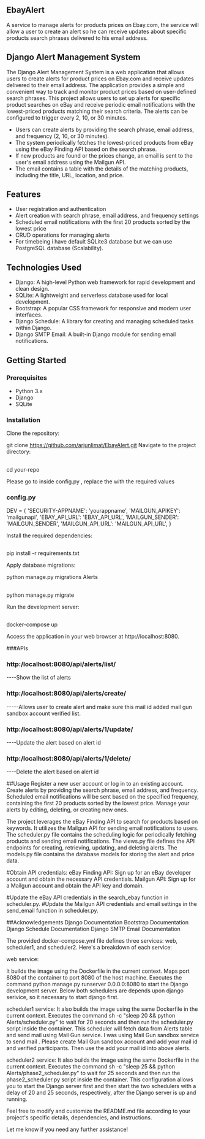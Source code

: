 ## EbayAlert
A service to manage alerts for products prices on Ebay.com, the service will allow a user to create an alert so he can receive updates about specific products search phrases delivered to his email address.
## Django Alert Management System

The Django Alert Management System is a web application that allows users to create alerts for product prices on Ebay.com and receive updates delivered to their email address. The application provides a simple and convenient way to track and monitor product prices based on user-defined search phrases.
This project allows users to set up alerts for specific product searches on eBay and receive periodic email notifications with the lowest-priced products matching their search criteria. The alerts can be configured to trigger every 2, 10, or 30 minutes.

- Users can create alerts by providing the search phrase, email address, and frequency (2, 10, or 30 minutes).
- The system periodically fetches the lowest-priced products from eBay using the eBay Finding API based on the search phrase.
- If new products are found or the prices change, an email is sent to the user's email address using the Mailgun API.
- The email contains a table with the details of the matching products, including the title, URL, location, and price.

## Features

- User registration and authentication
- Alert creation with search phrase, email address, and frequency settings
- Scheduled email notifications with the first 20 products sorted by the lowest price
- CRUD operations for managing alerts
- For timebeing i have default SQLite3 database but we can use PostgreSQL database (Scalability).

## Technologies Used

- Django: A high-level Python web framework for rapid development and clean design.
- SQLite: A lightweight and serverless database used for local development.
- Bootstrap: A popular CSS framework for responsive and modern user interfaces.
- Django Schedule: A library for creating and managing scheduled tasks within Django.
- Django SMTP Email: A built-in Django module for sending email notifications.

## Getting Started

### Prerequisites

- Python 3.x
- Django
- SQLite

### Installation

Clone the repository:

git clone https://github.com/arjunlimat/EbayAlert.git
Navigate to the project directory:

##

cd your-repo

Please go to inside config.py , replace the with the required values
### config.py
DEV = {
    'SECURITY-APPNAME': 'yourappname',
    'MAILGUN_APIKEY': 'mailgunapi',
    'EBAY_API_URL': 'EBAY_API_URL', 
    'MAILGUN_SENDER': 'MAILGUN_SENDER',
    'MAILGUN_API_URL': 'MAILGUN_API_URL',
}

Install the required dependencies:

##

pip install -r requirements.txt

Apply database migrations:

python manage.py migrations Alerts

##

python manage.py migrate

Run the development server:
##
docker-compose up

Access the application in your web browser at http://localhost:8080.

###APIs

### http:/localhost:8080/api/alerts/list/ 

----Show the list of alerts

### http:/localhost:8080/api/alerts/create/ 

-----Allows user to create alert and make sure this mail id added mail gun sandbox account verified list.

### http:/localhost:8080/api/alerts/1/update/ 

----Update the alert based on alert id

### http:/localhost:8080/api/alerts/1/delete/  

----Delete the alert based on alert id

##Usage
Register a new user account or log in to an existing account.
Create alerts by providing the search phrase, email address, and frequency.
Scheduled email notifications will be sent based on the specified frequency, containing the first 20 products sorted by the lowest price.
Manage your alerts by editing, deleting, or creating new ones.

The project leverages the eBay Finding API to search for products based on keywords.
 It utilizes the Mailgun API for sending email notifications to users. 
The scheduler.py file contains the scheduling logic for periodically fetching products and sending email notifications. 
The views.py file defines the API endpoints for creating, retrieving, updating, and deleting alerts. 
The models.py file contains the database models for storing the alert and price data.

#Obtain API credentials:
eBay Finding API: Sign up for an eBay developer account and obtain the necessary API credentials.
Mailgun API: Sign up for a Mailgun account and obtain the API key and domain.

#Update the eBay API credentials in the search_ebay function in scheduler.py.
#Update the Mailgun API credentials and email settings in the send_email function in scheduler.py.

##Acknowledgements
Django Documentation
Bootstrap Documentation
Django Schedule Documentation
Django SMTP Email Documentation

The provided docker-compose.yml file defines three services: web, scheduler1, and scheduler2. Here's a breakdown of each service:

web service:

It builds the image using the Dockerfile in the current context.
Maps port 8080 of the container to port 8080 of the host machine.
Executes the command python manage.py runserver 0.0.0.0:8080 to start the Django development server.
Below both schedulers are depends upon django serivice, so it necessary to start django first.

scheduler1 service:
It also builds the image using the same Dockerfile in the current context.
Executes the command sh -c "sleep 20 && python Alerts/scheduler.py" to wait for 20 seconds and then run the scheduler.py script inside the container.
This scheduler will fetch data from Alerts table and send mail using Mail Gun service.
I was using Mail Gun sandbox service to send mail . Please create Mail Gun sandbox account and add your mail id and verified participants.
Then use the add your mail id into above alerts. 

scheduler2 service:
It also builds the image using the same Dockerfile in the current context.
Executes the command sh -c "sleep 25 && python Alerts/phase2_scheduler.py" to wait for 25 seconds and then run the phase2_scheduler.py script inside the container.
This configuration allows you to start the Django server first and then start the two schedulers with a delay of 20 and 25 seconds, respectively, after the Django server is up and running.


Feel free to modify and customize the README.md file according to your project's specific details, dependencies, and instructions.

Let me know if you need any further assistance!
